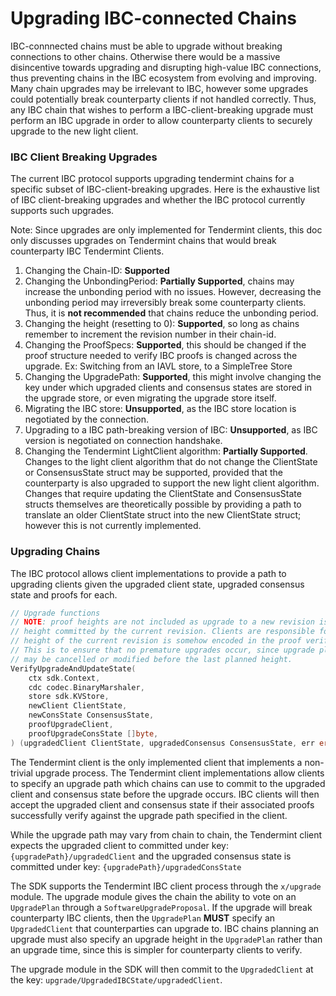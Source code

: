 # Upgrading IBC-connected Chains

IBC-connnected chains must be able to upgrade without breaking connections to other chains. Otherwise there would be a massive disincentive towards upgrading and disrupting high-value IBC connections, thus preventing chains in the IBC ecosystem from evolving and improving. Many chain upgrades may be irrelevant to IBC, however some upgrades could potentially break counterparty clients if not handled correctly. Thus, any IBC chain that wishes to perform a IBC-client-breaking upgrade must perform an IBC upgrade in order to allow counterparty clients to securely upgrade to the new light client.

### IBC Client Breaking Upgrades

The current IBC protocol supports upgrading tendermint chains for a specific subset of IBC-client-breaking upgrades. Here is the exhaustive list of IBC client-breaking upgrades and whether the IBC protocol currently supports such upgrades.

Note: Since upgrades are only implemented for Tendermint clients, this doc only discusses upgrades on Tendermint chains that would break counterparty IBC Tendermint Clients.

1. Changing the Chain-ID: **Supported**
2. Changing the UnbondingPeriod: **Partially Supported**, chains may increase the unbonding period with no issues. However, decreasing the unbonding period may irreversibly break some counterparty clients. Thus, it is **not recommended** that chains reduce the unbonding period.
3. Changing the height (resetting to 0): **Supported**, so long as chains remember to increment the revision number in their chain-id.
4. Changing the ProofSpecs: **Supported**, this should be changed if the proof structure needed to verify IBC proofs is changed across the upgrade. Ex: Switching from an IAVL store, to a SimpleTree Store
5. Changing the UpgradePath: **Supported**, this might involve changing the key under which upgraded clients and consensus states are stored in the upgrade store, or even migrating the upgrade store itself.
6. Migrating the IBC store: **Unsupported**, as the IBC store location is negotiated by the connection.
7. Upgrading to a IBC path-breaking version of IBC: **Unsupported**, as IBC version is negotiated on connection handshake.
8. Changing the Tendermint LightClient algorithm: **Partially Supported**. Changes to the light client algorithm that do not change the ClientState or ConsensusState struct may be supported, provided that the counterparty is also upgraded to support the new light client algorithm. Changes that require updating the ClientState and ConsensusState structs themselves are theoretically possible by providing a path to translate an older ClientState struct into the new ClientState struct; however this is not currently implemented.

### Upgrading Chains

The IBC protocol allows client implementations to provide a path to upgrading clients given the upgraded client state, upgraded consensus state and proofs for each.

```go
// Upgrade functions
// NOTE: proof heights are not included as upgrade to a new revision is expected to pass only on the last
// height committed by the current revision. Clients are responsible for ensuring that the planned last
// height of the current revision is somehow encoded in the proof verification process.
// This is to ensure that no premature upgrades occur, since upgrade plans committed to by the counterparty
// may be cancelled or modified before the last planned height.
VerifyUpgradeAndUpdateState(
    ctx sdk.Context,
    cdc codec.BinaryMarshaler,
    store sdk.KVStore,
    newClient ClientState,
    newConsState ConsensusState,
    proofUpgradeClient,
    proofUpgradeConsState []byte,
) (upgradedClient ClientState, upgradedConsensus ConsensusState, err error)
```

The Tendermint client is the only implemented client that implements a non-trivial upgrade process. The Tendermint client implementations allow clients to specify an upgrade path which chains can use to commit to the upgraded client and consensus state before the upgrade occurs. IBC clients will then accept the upgraded client and consensus state if their associated proofs successfully verify against the upgrade path specified in the client.

While the upgrade path may vary from chain to chain, the Tendermint client expects the upgraded client to committed under key: `{upgradePath}/upgradedClient` and the upgraded consensus state is committed under key: `{upgradePath}/upgradedConsState`

The SDK supports the Tendermint IBC client process through the `x/upgrade` module. The upgrade module gives the chain the ability to vote on an `UpgradePlan` through a `SoftwareUpgradeProposal`. If the upgrade will break counterparty IBC clients, then the `UpgradePlan` **MUST** specify an `UpgradedClient` that counterparties can upgrade to. IBC chains planning an upgrade must also specify an upgrade height in the `UpgradePlan` rather than an upgrade time, since this is simpler for counterparty clients to verify.

The upgrade module in the SDK will then commit to the `UpgradedClient` at the key: `upgrade/UpgradedIBCState/upgradedClient`. 


